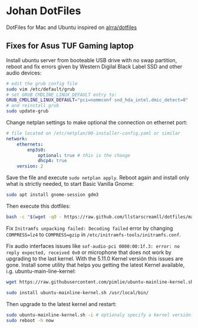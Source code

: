 # Johan DotFiles

DotFiles for Mac and Ubuntu inspired on [alrra/dotfiles](https://github.com/alrra/dotfiles)

## Fixes for Asus TUF Gaming laptop

Install ubuntu server from booteable USB drive with no swap partition, reboot and fix errors given by Western Digilal Black Label SSD and other audio devices:

```bash
# edit the grub config file 
sudo vim /etc/default/grub
# set GRUB_CMDLINE_LINUX_DEFAULT entry to:
GRUB_CMDLINE_LINUX_DEFAULT="pci=nommconf snd_hda_intel.dmic_detect=0"
# and reinstall grub
sudo update-grub
```

Change netplan settings to make optional the connection on ethernet port:
```yaml
# file located on /etc/netplan/00-installer-config.yaml or similar
network:
	ethernets:
		enp3s0:
			optional: true # this is the change
			dhcp4: true
	version: 2
```

Save the file and execute `sudo netplan apply`. Reboot again and install only what is strictly needed, to start Basic Vanilla Gnome:

```bash
sudo apt install gnome-session gdm3
```

Then execute this dotfiles:

```bash
bash -c "$(wget -qO - https://raw.github.com/llstarscreamll/dotfiles/main/src/os/setup.sh)"
```

Fix `Initramfs unpacking failed: Decoding failed` error by changing `COMPRESS=lz4` to `COMPRESS=gzip` in `/etc/initramfs-tools/initramfs.conf`.

Fix audio interfaces issues like `sof-audio-pci 0000:00:1f.3: error: no reply expected, received 0x0` or microphone that does not work by upgrading to the last kernel. With the 5.11.0 Kernel versión this issues are gone. Install some utility that helps you getting the latest Kernel available, i.g. ubuntu-main-line-kernel:

```bash
wget https://raw.githubusercontent.com/pimlie/ubuntu-mainline-kernel.sh/master/ubuntu-mainline-kernel.sh

sudo install ubuntu-mainline-kernel.sh /usr/local/bin/
```

Then upgrade to the latest kernel and restart:

```bash
sudo ubuntu-mainline-kernel.sh -i # optionaly specify a kernel versión: sudo ubuntu-mainline-kernel.sh -i 5.11.0
sudo reboot -h now
```